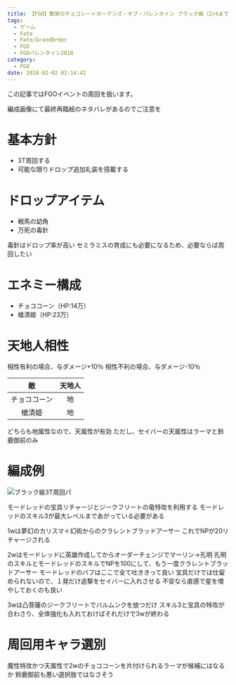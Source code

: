 ```yaml
---
title: 【FGO】繁栄のチョコレートガーデンズ・オブ・バレンタイン ブラック級（2/4まで）
tags:
  - ゲーム
  - Fate
  - Fate/GrandOrder
  - FGO
  - FGOバレンタイン2018
category:
  - FGO
date: 2018-02-02 02:14:42
---
```



この記事ではFGOイベントの周回を扱います。

編成画像にて最終再臨絵のネタバレがあるのでご注意を

<!-- more -->

# 基本方針

* 3T周回する
* 可能な限りドロップ追加礼装を搭載する

# ドロップアイテム

* 戦馬の幼角
* 万死の毒針

毒針はドロップ率が高い
セミラミスの育成にも必要になるため、必要ならば周回したい

# エネミー構成

* チョココーン（HP:14万）
* 槍清姫（HP:23万）

# 天地人相性

相性有利の場合、与ダメージ+10％
相性不利の場合、与ダメージ-10％

|敵|天地人|
|:-:|:--:|
|チョココーン|地|
|槍清姫|地|

どちらも地属性なので、天属性が有効
ただし、セイバーの天属性はラーマと鈴鹿御前のみ

# 編成例

![ブラック級3T周回パ](black-to-0204.png "ブラック級3T周回パ")

モードレッドの宝具リチャージとジークフリートの竜特攻を利用する
モードレッドのスキル3が最大レベルまであがっている必要がある

1wは夢幻のカリスマ＋幻術からのクラレントブラッドアーサー
これでNPが20リチャージされる

2wはモードレッドに英雄作成してからオーダーチェンジでマーリン→孔明
孔明のスキルとモードレッドのスキルでNPを100にして、もう一度クラレントブラッドアーサー
モードレッドのバフはここで全て吐ききって良い
宝具だけでは仕留められないので、１発だけ追撃をセイバーに入れさせる
不安なら直感で星を増やしておくのも良い

3wは凸菩薩のジークフリートでバルムンクを放つだけ
スキル3と宝具の特攻が合わさり、全体強化も入れておけばそれだけで3wが終わる

# 周回用キャラ選別

魔性特攻かつ天属性で2wのチョココーンを片付けられるラーマが候補にはなるか
鈴鹿御前も悪い選択肢ではなさそう
